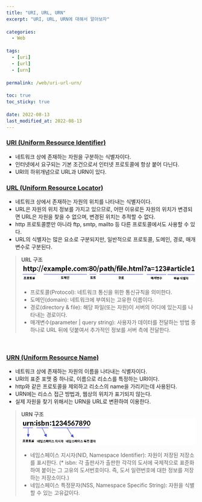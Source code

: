 ```yaml
---
title: "URI, URL, URN"
excerpt: "URI, URL, URN에 대해서 알아보자"

categories:
  - Web

tags:
  - [uri]
  - [url]
  - [urn]

permalink: /web/uri-url-urn/

toc: true
toc_sticky: true

date: 2022-08-13
last_modified_at: 2022-08-13
---
```


### [URI (Uniform Resource Identifier)](https://ko.wikipedia.org/wiki/%ED%86%B5%ED%95%A9_%EC%9E%90%EC%9B%90_%EC%8B%9D%EB%B3%84%EC%9E%90)
* 네트워크 상에 존재하는 <span class="bl">자원을 구분하는 식별자</span>이다.
* 인터넷에서 요구되는 기본 조건으로서 인터넷 프로토콜에 항상 붙어 다닌다.
* URI의 하위개념으로 URL과 URN이 있다.

### [URL (Uniform Resource Locator)](https://ko.wikipedia.org/wiki/URL)
* 네트워크 상에서 존재하는 <span class="bl">자원의 위치를 나타내는 식별자</span>이다.
* URL은 자원의 위치 정보를 가지고 있으므로, 어떤 이유로든 자원의 위치가 변경되면 URL은 자원을 찾을 수 없으며, 변경된 위치는 추적할 수 없다.
* http 프로토콜뿐만 아니라 ftp, smtp, mailto 등 다른 프로토콜에서도 사용할 수 있다.
* URL의 식별자는 많은 요소로 구분되지만, 일반적으로 프로토콜, 도메인, 경로, 매개변수로 구분된다.

> **URL 구조**
> ![URL 구조](/assets/images/posts/uri-url-urn/url.png "URL 구조")
> * 프로토콜(Protocol): 네트워크 통신을 위한 통신규칙을 의미한다.
> * 도메인(domain): 네트워크에 부여되는 고유한 이름이다.
> * 경로(directory & file): 해당 파일(또는 자원)이 서버의 어디에 있는지를 나타내는 경로이다.
> * 매개변수(parameter \| query string): 사용자가 데이터를 전달하는 방법 중 하나로 URL 뒤에 덧붙여서 추가적인 정보를 서버 측에 전달한다.

<br>

### [URN (Uniform Resource Name)](https://ko.wikipedia.org/wiki/URN)
* 네트워크 상에 존재하는 <span class="bl">자원의 이름을 나타내는 식별자</span>이다.
* URI의 표준 포맷 중 하나로, 이름으로 리소스를 특정하는 URI이다.
* http와 같은 프로토콜을 제외하고 리소스의 name을 가리키는데 사용된다.
* URN에는 리소스 접근 방법과, 웹상의 위치가 표기되지 않는다.
* 실제 자원을 찾기 위해서는 URN을 URL로 변환하여 이용한다.

> **URN 구조**
> ![URN 구조](/assets/images/posts/uri-url-urn/urn.png "URN 구조")
> * 네임스페이스 지시자(NID, Namespace Identifier): 자원이 저장된 저장소를 표시한다. (* isbn: 각 출판사가 출판한 각각의 도서에 국제적으로 표준화하여 붙이는 그 고유의 도서번호이다. 즉, 도서 일련번호에 대한 정보를 저장하는 저장소이다.)
> * 네임스페이스 특정문자(NSS, Namespace Specific String): 자원을 식별할 수 있는 고유값이다.